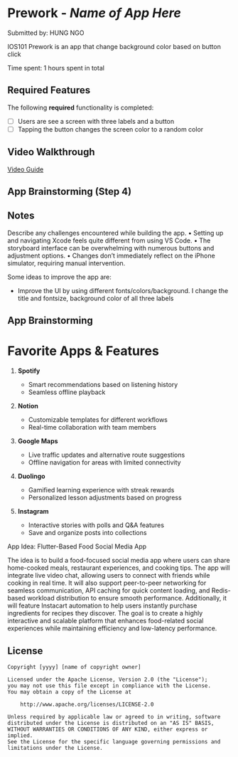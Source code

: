 # Prework - *Name of App Here*

Submitted by: HUNG NGO

IOS101 Prework is an app that change background color based on button click

Time spent: 1 hours spent in total

## Required Features

The following **required** functionality is completed:

- [ ] Users are see a screen with three labels and a button
- [ ] Tapping the button changes the screen color to a random color
 
## Video Walkthrough

[Video Guide](https://github.com/user-attachments/assets/a9c1e0c1-073c-464e-af9f-4f6547aefd6f)


## App Brainstorming (Step 4)

## Notes

Describe any challenges encountered while building the app.
	•	Setting up and navigating Xcode feels quite different from using VS Code.
	•	The storyboard interface can be overwhelming with numerous buttons and adjustment options.
	•	Changes don’t immediately reflect on the iPhone simulator, requiring manual intervention.
 
Some ideas to improve the app are:
- Improve the UI by using different fonts/colors/background. I change the title and fontsize, background color of all three labels

## App Brainstorming

# Favorite Apps & Features  

1. **Spotify**  
   - Smart recommendations based on listening history  
   - Seamless offline playback  

2. **Notion**  
   - Customizable templates for different workflows  
   - Real-time collaboration with team members  

3. **Google Maps**  
   - Live traffic updates and alternative route suggestions  
   - Offline navigation for areas with limited connectivity  

4. **Duolingo**  
   - Gamified learning experience with streak rewards  
   - Personalized lesson adjustments based on progress  

5. **Instagram**  
   - Interactive stories with polls and Q&A features  
   - Save and organize posts into collections  

App Idea: Flutter-Based Food Social Media App

The idea is to build a food-focused social media app where users can share home-cooked meals, restaurant experiences, and cooking tips. The app will integrate live video chat, allowing users to connect with friends while cooking in real time. It will also support peer-to-peer networking for seamless communication, API caching for quick content loading, and Redis-based workload distribution to ensure smooth performance. Additionally, it will feature Instacart automation to help users instantly purchase ingredients for recipes they discover. The goal is to create a highly interactive and scalable platform that enhances food-related social experiences while maintaining efficiency and low-latency performance.

## License

    Copyright [yyyy] [name of copyright owner]

    Licensed under the Apache License, Version 2.0 (the "License");
    you may not use this file except in compliance with the License.
    You may obtain a copy of the License at

        http://www.apache.org/licenses/LICENSE-2.0

    Unless required by applicable law or agreed to in writing, software
    distributed under the License is distributed on an "AS IS" BASIS,
    WITHOUT WARRANTIES OR CONDITIONS OF ANY KIND, either express or implied.
    See the License for the specific language governing permissions and
    limitations under the License.
